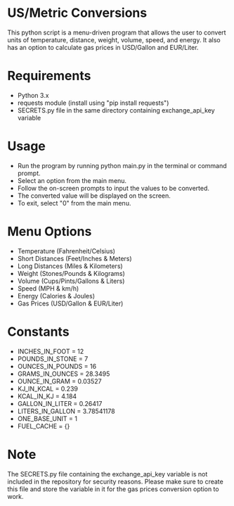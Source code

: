 # US/Metric Conversions
This python script is a menu-driven program that allows the user to convert units of temperature, distance, weight, volume, speed, and energy. It also has an option to calculate gas prices in USD/Gallon and EUR/Liter.

# Requirements
- Python 3.x
- requests module (install using "pip install requests")
- SECRETS.py file in the same directory containing exchange_api_key variable

# Usage
- Run the program by running python main.py in the terminal or command prompt.
- Select an option from the main menu.
- Follow the on-screen prompts to input the values to be converted.
- The converted value will be displayed on the screen.
- To exit, select "0" from the main menu.

# Menu Options
- Temperature (Fahrenheit/Celsius)
- Short Distances (Feet/Inches & Meters)
- Long Distances (Miles & Kilometers)
- Weight (Stones/Pounds & Kilograms)
- Volume (Cups/Pints/Gallons & Liters)
- Speed (MPH & km/h)
- Energy (Calories & Joules)
- Gas Prices (USD/Gallon & EUR/Liter)

# Constants
- INCHES_IN_FOOT = 12
- POUNDS_IN_STONE = 7
- OUNCES_IN_POUNDS = 16
- GRAMS_IN_OUNCES = 28.3495
- OUNCE_IN_GRAM = 0.03527
- KJ_IN_KCAL = 0.239
- KCAL_IN_KJ = 4.184
- GALLON_IN_LITER = 0.26417
- LITERS_IN_GALLON = 3.78541178
- ONE_BASE_UNIT = 1
- FUEL_CACHE = {}

# Note
The SECRETS.py file containing the exchange_api_key variable is not included in the repository for security reasons. Please make sure to create this file and store the variable in it for the gas prices conversion option to work.